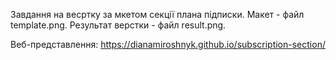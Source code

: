 Завдання на весртку за мкетом секції плана підписки.
Макет - файл template.png.
Результат верстки - файл result.png.

Веб-представлення:
https://dianamiroshnyk.github.io/subscription-section/
